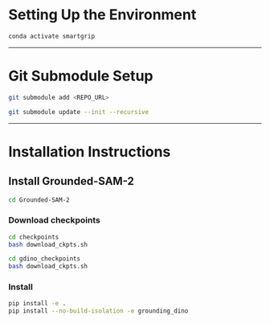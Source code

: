 # Setting Up the Environment

```bash
conda activate smartgrip
```

---

# Git Submodule Setup


```bash
git submodule add <REPO_URL>

git submodule update --init --recursive
```
---

# Installation Instructions

## Install Grounded-SAM-2

```bash
cd Grounded-SAM-2
```

### Download checkpoints

```bash
cd checkpoints
bash download_ckpts.sh

cd gdino_checkpoints
bash download_ckpts.sh
```

### Install

```bash
pip install -e .
pip install --no-build-isolation -e grounding_dino
```
